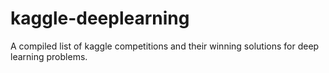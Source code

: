 # kaggle-deeplearning
A compiled list of kaggle competitions and their winning solutions for deep learning problems.
